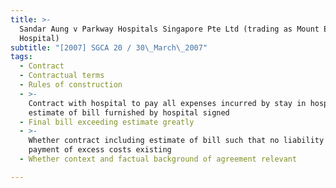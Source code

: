 ```yaml
---
title: >-
  Sandar Aung v Parkway Hospitals Singapore Pte Ltd (trading as Mount Elizabeth
  Hospital)
subtitle: "[2007] SGCA 20 / 30\_March\_2007"
tags:
  - Contract
  - Contractual terms
  - Rules of construction
  - >-
    Contract with hospital to pay all expenses incurred by stay in hospital and
    estimate of bill furnished by hospital signed
  - Final bill exceeding estimate greatly
  - >-
    Whether contract including estimate of bill such that no liability for
    payment of excess costs existing
  - Whether context and factual background of agreement relevant

---
```


